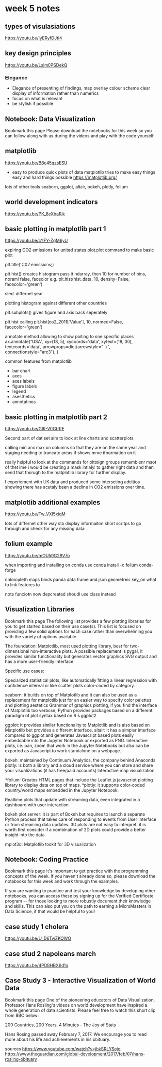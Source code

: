 # week 5 notes

## types of visulasiations
https://youtu.be/iyERyfDJtl4

## key design principles
https://youtu.be/Lsjm0PSDekQ

### Elegance
* Elegance of presenting of findings, map overlay colour scheme clear display of information rather than numerics
* focus on what is relevant
* be stylish if possible


## Notebook: Data Visualization
Bookmark this page
Please download the notebooks for this week so you can follow along with us during the videos and play with the code yourself.

## matplotlib
https://youtu.be/B8c45qzsESU

* easy to produce quick plots of data
matplotlib tries to make easy things easy and hard things possible
https://matplotlib.org/

lots of other tools
seaborn, ggplot, altair, bokeh, plotly, folium




## world development indicators
https://youtu.be/PK_8cXbaRik

## basic plotting in matplotlib part 1
https://youtu.be/cYFY-ZgM6yU

explring CO2 emissions for united states
plot.plot command to make basic plot

plt.title('C02 emissions;)

plt.hist() creates histogram
pass it ndarray, then 10 for number of bins, noraml false, faceolor
e.g. plt.hist(hist_data, 10, density=False, facecolor='green')

slect differnet year

plotting histogram against different other countries

plt.subplots() gives figure and axis back seperately

plt.hist calling 
plt.hist(co2_2011['Value'], 10, normed=False, facecolor='green')

annotate method allowing to show poiting to one specific places
ax.annotate("USA",
            xy=(18, 5), xycoords='data',
            xytext=(18, 30), textcoords='data',
            arrowprops=dict(arrowstyle="->",
                            connectionstyle="arc3"),
            )

common features from matplotlib
- bar chart
- axes
- axes labels
- figure labels
- legend
- asesthetics
- annotatinos



## basic plotting in matplotlib part 2
https://youtu.be/GlR-V0GtRfE

Second part of dat set
aim to look at line charts and scatterplots

calling min anx max on columns so that they are on the same year and staging
needing to truncate areas if shows mroe ifnormation on it

really helpful to look at the commands for plttoign groups
remembienr msot of thet ime i would be creating a mask intialyl to gather right data and then send that thorugh to the matplotlib library for further display.

I experiement with UK data and produced some interseting additios showing there has acutaly been a decline in CO2 emissions over time.


## matplotlib additional examples
https://youtu.be/Tw_VXI5xiqM

lots of differnet other way sto display informaiton
short scritps to go through and check for any missing data



## folium example
https://youtu.be/mOU59G29V7o

when importing and installing on conda use conda install -c folium conda-forge

chloropleth maps binds panda data frame and json geometreis
key_on what to link features to

note funciotn now depcreated shoudl use class instead



## Visualization Libraries
Bookmark this page
The following list provides a few plotting libraries for you to get started based on their use case(s).  This list is focused on providing a few solid options for each case rather than overwhelming you with the variety of options available.

The foundation: Matplotlib, most used plotting library, best for two-dimensional non-interactive plots. A possible replacement is pygal, it provides similar functionality but generates vector graphics SVG output and has a more user-friendly interface.

Specific use cases:

Specialized statistical plots, like automatically fitting a linear regression with confidence interval or like scatter plots color-coded by category.

seaborn: it builds on top of Matplotlib and it can also be used as a replacement for matplotlib just for an easier way to specify color palettes and plotting aestetics
Grammar of graphics plotting, if you find the interface of Matplotlib too verbose, Python provides packages based on a different paradigm of plot syntax based on R's ggplot2

ggplot: it provides similar functionality to Matplotlib and is also based on Matplotlib but provides a different interface.
altair: it has a simpler interface compared to ggplot and generates Javascript based plots easily embeddable into the Jupyter Notebook or exported as PNG.
Interactive plots, i.e. pan, zoom that work in the Jupyter Notebooks but also can be exported as Javascript to work standalone on a webpage.

bokeh: maintained by Continuum Analytics, the company behind Anaconda
plotly: is both a library and a cloud service where you can store and share your visualizations (it has free/paid accounts)
Interactive map visualization

*folium: Creates HTML pages that include the Leaflet.js javascript plotting library to display data on top of maps. *plotly: it supports color-coded country/world maps embedded in the Jupyter Notebook.

Realtime plots that update with streaming data, even integrated in a dashboard with user interaction.

bokeh plot server: it is part of Bokeh but requires to launch a separate Python process that takes care of responding to events from User Interface or from streaming data updates.
3D plots are not easy to interpret, it is worth first consider if a combination of 2D plots could provide a better insight into the data

mplot3d: Matplotlib tookit for 3D visualization

## Notebook: Coding Practice
Bookmark this page
It's important to get practice with the programming concepts of the week.  If you haven't already done so, please download the notebooks for this week and work through the examples.

If you are wanting to practice and test your knowledge by developing other notebooks, you can access these by signing up for the Verified Certificate program -- for those looking to more robustly document their knowledge and skills.  This can also put you on the path to earning a MicroMasters in Data Science, if that would be helpful to you!

## case study 1 cholera
https://youtu.be/U_D6TwZKQWQ

## case stud 2 napoleans march
https://youtu.be/4PDBHBX9d1o

## Case Study 3 - Interactive Visualization of World Data
Bookmark this page
One of the pioneering educators of Data Visualization, Professor Hans Rosling's videos on world development have inspired a whole generation of data scientists.  Please feel free to watch this short clip from BBC below:

200 Countries, 200 Years, 4 Minutes - The Joy of Stats

Hans Rosing passed away February 7, 2017.  We encourage you to read more about his life and achievements in his obituary.

sources 
https://www.youtube.com/watch?v=jbkSRLYSojo
https://www.theguardian.com/global-development/2017/feb/07/hans-rosling-obituary


